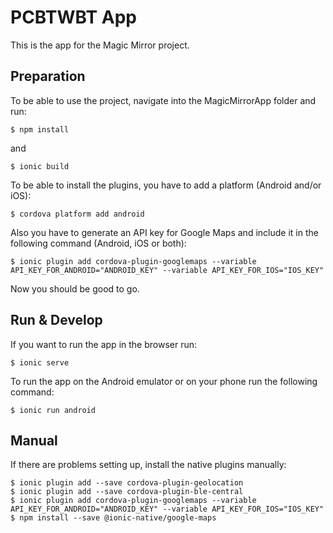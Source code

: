 # PCBTWBT App

This is the app for the Magic Mirror project.


## Preparation
To be able to use the project, navigate into the MagicMirrorApp folder and run:
```
$ npm install
```
and
```
$ ionic build
```

To be able to install the plugins, you have to add a platform (Android and/or iOS):

```
$ cordova platform add android
```

Also you have to generate an API key for Google Maps and include it in the following command (Android, iOS or both):
```
$ ionic plugin add cordova-plugin-googlemaps --variable API_KEY_FOR_ANDROID="ANDROID_KEY" --variable API_KEY_FOR_IOS="IOS_KEY"
```

Now you should be good to go.

## Run & Develop
If you want to run the app in the browser run:
```
$ ionic serve
```

To run the app on the Android emulator or on your phone run the following command:
```
$ ionic run android
```

## Manual
If there are problems setting up, install the native plugins manually:

```
$ ionic plugin add --save cordova-plugin-geolocation
$ ionic plugin add --save cordova-plugin-ble-central
$ ionic plugin add cordova-plugin-googlemaps --variable API_KEY_FOR_ANDROID="ANDROID_KEY" --variable API_KEY_FOR_IOS="IOS_KEY"
$ npm install --save @ionic-native/google-maps
```